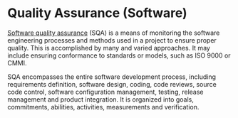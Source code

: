 # Quality Assurance (Software)

[Software quality assurance](https://en.wikipedia.org/wiki/Software_quality_assurance) (SQA) is a means of monitoring the software engineering processes and methods used in a project to ensure proper quality. This is accomplished by many and varied approaches. It may include ensuring conformance to standards or models, such as ISO 9000 or CMMI.

SQA encompasses the entire software development process, including requirements definition, software design, coding, code reviews, source code control, software configuration management, testing, release management and product integration. It is organized into goals, commitments, abilities, activities, measurements and verification.
